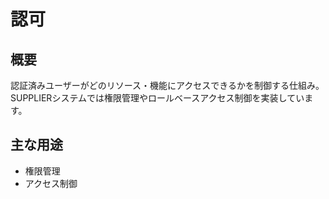 # 認可

## 概要
認証済みユーザーがどのリソース・機能にアクセスできるかを制御する仕組み。SUPPLIERシステムでは権限管理やロールベースアクセス制御を実装しています。

## 主な用途
- 権限管理
- アクセス制御 